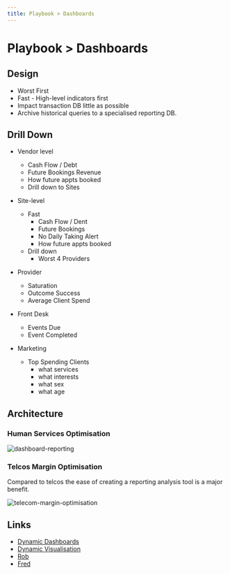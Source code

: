 ```yaml
---
title: Playbook > Dashboards
---
```


# Playbook > Dashboards

## Design

- Worst First
- Fast - High-level indicators first
- Impact transaction DB little as possible
- Archive historical queries to a specialised reporting DB.

## Drill Down

- Vendor level
  - Cash Flow / Debt
  - Future Bookings Revenue
  - How future appts booked
  - Drill down to Sites
- Site-level
  - Fast
    - Cash Flow / Dent
    - Future Bookings
    - No Daily Taking Alert
    - How future appts booked
  - Drill down
    - Worst 4 Providers
- Provider
  - Saturation
  - Outcome Success
  - Average Client Spend
- Front Desk

  - Events Due
  - Event Completed

- Marketing
  - Top Spending Clients
    - what services
    - what interests
    - what sex
    - what age

## Architecture

### Human Services Optimisation

![dashboard-reporting](https://drive.google.com/uc?id=1ptlDTRYffxPZ9LRge3vt41gY10FhgAio)

### Telcos Margin Optimisation

Compared to telcos the ease of creating a reporting analysis tool is a major benefit.

![telecom-margin-optimisation](https://drive.google.com/uc?id=1q2-aNzO33xTDVWEZ1eq06A3E8uNgfoij)

## Links

- [Dynamic Dashboards](https://towardsdatascience.com/building-dynamic-dashboards-with-angular-and-bokeh-51668a5367f1)
- [Dynamic Visualisation](https://www.newline.co/@jonrimmer/dynamic-visualisation-in-angular--b9c4cf05)
- [Rob]()
- [Fred]()
